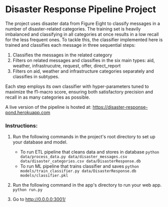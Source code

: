 # Disaster Response Pipeline Project

The project uses disaster data from Figure Eight to classify messages in a number of disaster-related categories.
The training set is heavily imbalanced and classifying in all categories at once results in a low recall for the less frequent ones.
To tackle this, the classifier implemented here is trained and classifies each message in three sequential steps:

1. Classifies the messages in the related category
2. Filters on related messages and classifies in the six main types: aid, weather, infrastrucutre, request, offer, direct_report
3. Filters on aid, weather and infrastructure categories separately
        and classifies in subtypes.

Each step employs its own classifier with hyper-parameters tuned to maximize the f1-macro score, ensuring both satisfactory precision and recall in as many categories as possible.

A live version of the pipeline is hosted at: https://disaster-response-pond.herokuapp.com

### Instructions:
1. Run the following commands in the project's root directory to set up your database and model.

    - To run ETL pipeline that cleans data and stores in database
        `python data/process_data.py data/disaster_messages.csv data/disaster_categories.csv data/DisasterResponse.db`
    - To run ML pipeline that trains classifier and saves
        `python models/train_classifier.py data/DisasterResponse.db models/classifier.pkl`

2. Run the following command in the app's directory to run your web app.
    `python run.py`

3. Go to http://0.0.0.0:3001/
